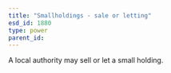 ```yaml
---
title: "Smallholdings - sale or letting"
esd_id: 1880
type: power
parent_id:  
---
```


A local authority may sell or let a small holding.

